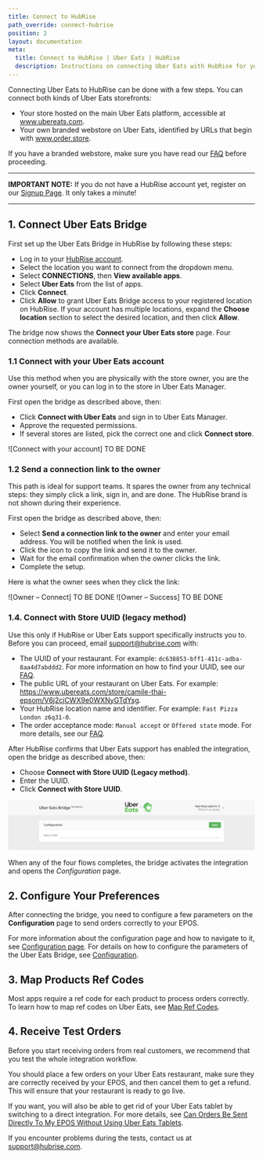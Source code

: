 ```yaml
---
title: Connect to HubRise
path_override: connect-hubrise
position: 2
layout: documentation
meta:
  title: Connect to HubRise | Uber Eats | HubRise
  description: Instructions on connecting Uber Eats with HubRise for your EPOS to work with other apps as a cohesive whole. Connect apps and synchronise your data.
---
```


Connecting Uber Eats to HubRise can be done with a few steps. You can connect both kinds of Uber Eats storefronts:

- Your store hosted on the main Uber Eats platform, accessible at www.ubereats.com.
- Your own branded webstore on Uber Eats, identified by URLs that begin with www.order.store.

If you have a branded webstore, make sure you have read our [FAQ](/apps/uber-eats/faqs/connect-webstore) before proceeding.

---

**IMPORTANT NOTE:** If you do not have a HubRise account yet, register on our [Signup Page](https://manager.hubrise.com/signup). It only takes a minute!

---

## 1. Connect Uber Eats Bridge

First set up the Uber Eats Bridge in HubRise by following these steps:

- Log in to your [HubRise account](https://manager.hubrise.com).
- Select the location you want to connect from the dropdown menu.
- Select **CONNECTIONS**, then **View available apps**.
- Select **Uber Eats** from the list of apps.
- Click **Connect**.
- Click **Allow** to grant Uber Eats Bridge access to your registered location on HubRise. If your account has multiple locations, expand the **Choose location** section to select the desired location, and then click **Allow**.

The bridge now shows the **Connect your Uber Eats store** page. Four connection methods are available.

### 1.1 Connect with your Uber Eats account

Use this method when you are physically with the store owner, you are the owner yourself, or you can log in to the store in Uber Eats Manager.

First open the bridge as described above, then:

- Click **Connect with Uber Eats** and sign in to Uber Eats Manager.
- Approve the requested permissions.
- If several stores are listed, pick the correct one and click **Connect store**.

![Connect with your account] TO BE DONE

### 1.2 Send a connection link to the owner

This path is ideal for support teams. It spares the owner from any technical steps: they simply click a link, sign in, and are done. The HubRise brand is not shown during their experience.

First open the bridge as described above, then:

- Select **Send a connection link to the owner** and enter your email address. You will be notified when the link is used.
- Click the icon to copy the link and send it to the owner.
- Wait for the email confirmation when the owner clicks the link.
- Complete the setup.

Here is what the owner sees when they click the link:

![Owner – Connect] TO BE DONE
![Owner – Success] TO BE DONE

### 1.4. Connect with Store UUID (legacy method)

Use this only if HubRise or Uber Eats support specifically instructs you to. Before you can proceed, email support@hubrise.com with:

- The UUID of your restaurant. For example: `dc638853-bff1-411c-adba-8aa4d7abddd2`. For more information on how to find your UUID, see our [FAQ](/apps/uber-eats/faqs/find-uber-eats-uuid).
- The public URL of your restaurant on Uber Eats. For example: https://www.ubereats.com/store/camile-thai-epsom/V6j2cjCWX9e0WXNyGTdYsg.
- Your HubRise location name and identifier. For example: `Fast Pizza London z6q31-0`.
- The order acceptance mode: `Manual accept` or `Offered state` mode. For more details, see our [FAQ](/apps/uber-eats/faqs/send-orders-to-epos-without-tablet).

After HubRise confirms that Uber Eats support has enabled the integration, open the bridge as described above, then:

- Choose **Connect with Store UUID (Legacy method)**.
- Enter the UUID.
- Click **Connect with Store UUID**.

![Legacy Store UUID method](./images/001-store-uuid.png)

When any of the four flows completes, the bridge activates the integration and opens the _Configuration_ page.

## 2. Configure Your Preferences

After connecting the bridge, you need to configure a few parameters on the **Configuration** page to send orders correctly to your EPOS.

For more information about the configuration page and how to navigate to it, see [Configuration page](/apps/uber-eats/user-interface#configuration). For details on how to configure the parameters of the Uber Eats Bridge, see [Configuration](/apps/uber-eats/configuration).

## 3. Map Products Ref Codes

Most apps require a ref code for each product to process orders correctly. To learn how to map ref codes on Uber Eats, see [Map Ref Codes](/apps/uber-eats/map-ref-codes).

## 4. Receive Test Orders

Before you start receiving orders from real customers, we recommend that you test the whole integration workflow.

You should place a few orders on your Uber Eats restaurant, make sure they are correctly received by your EPOS, and then cancel them to get a refund. This will ensure that your restaurant is ready to go live.

If you want, you will also be able to get rid of your Uber Eats tablet by switching to a direct integration.
For more details, see [Can Orders Be Sent Directly To My EPOS Without Using Uber Eats Tablets](/apps/uber-eats/faqs/send-orders-to-epos-without-tablet).

If you encounter problems during the tests, contact us at support@hubrise.com.
